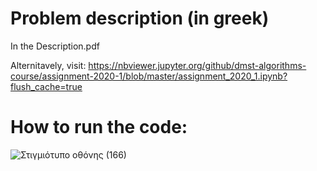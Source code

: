# Problem description (in greek)
In the Description.pdf

Alternitavely, visit: https://nbviewer.jupyter.org/github/dmst-algorithms-course/assignment-2020-1/blob/master/assignment_2020_1.ipynb?flush_cache=true


# How to run the code:

![Στιγμιότυπο οθόνης (166)](https://user-images.githubusercontent.com/57221590/145521292-c53b70b0-d3d0-403b-ab14-3a288d359aa8.png)


  
